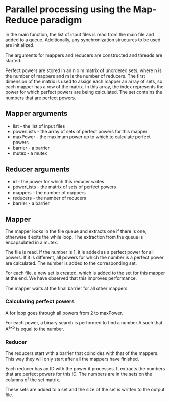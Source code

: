 # Parallel processing using the Map-Reduce paradigm

In the main function, the list of input files is read from the main file and added to a queue. Additionally, any synchronization structures to be used are initialized.

The arguments for mappers and reducers are constructed and threads are started.

Perfect powers are stored in an n x m matrix of unordered sets, where n is the number of mappers and m is the number of reducers. The first dimension of the matrix is used to assign each mapper an array of sets, so each mapper has a row of the matrix. In this array, the index represents the power for which perfect powers are being calculated. The set contains the numbers that are perfect powers.

## Mapper arguments

- list - the list of input files
- powerLists - the array of sets of perfect powers for this mapper
- maxPower - the maximum power up to which to calculate perfect powers
- barrier - a barrier
- mutex - a mutex

## Reducer arguments
- id - the power for which this reducer writes
- powerLists - the matrix of sets of perfect powers
- mappers - the number of mappers
- reducers - the number of reducers
- barrier - a barrier

## Mapper

The mapper looks in the file queue and extracts one if there is one, otherwise it exits the while loop. The extraction from the queue is encapsulated in a mutex.

The file is read. If the number is 1, it is added as a perfect power for all powers. If it is different, all powers for which the number is a perfect power are calculated. The number is added to the corresponding set.

For each file, a new set is created, which is added to the set for this mapper at the end. We have observed that this improves performance.

The mapper waits at the final barrier for all other mappers.

### Calculating perfect powers

A for loop goes through all powers from 2 to maxPower.

For each power, a binary search is performed to find a number A such that A<sup>exp</sup> is equal to the number.

### Reducer

The reducers start with a barrier that coincides with that of the mappers. This way they will only start after all the mappers have finished.

Each reducer has an ID with the power it processes. It extracts the numbers that are perfect powers for this ID. The numbers are in the sets on the columns of the set matrix.

These sets are added to a set and the size of the set is written to the output file.
